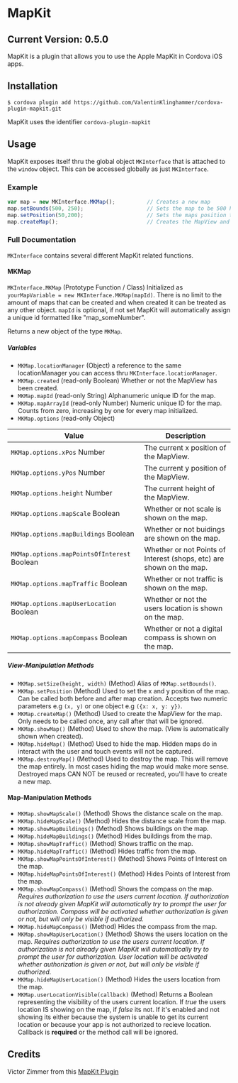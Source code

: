 # MapKit
## Current Version: 0.5.0
MapKit is a plugin that allows you to use the Apple MapKit in Cordova iOS apps.

## Installation
`$ cordova plugin add https://github.com/ValentinKlinghammer/cordova-plugin-mapkit.git`

MapKit uses the identifier `cordova-plugin-mapkit`

## Usage
MapKit exposes itself thru the global object `MKInterface` that is attached to the `window` object.
This can be accessed globally as just `MKInterface`.

### Example
```javascript
var map = new MKInterface.MKMap();          // Creates a new map
map.setBounds(500, 250);                    // Sets the map to be 500 high and 250 wide
map.setPosition(50,200);                    // Sets the maps position to be 50 from the left and 200 from the top
map.createMap();                            // Creates the MapView and shows it on the screen
```

### Full Documentation
`MKInterface` contains several different MapKit related functions.

#### MKMap
`MKInterface.MKMap` (Prototype Function / Class) Initialized as `yourMapVariable = new MKInterface.MKMap(mapId)`. There is no limit to the amount of maps that can be created and when created it can be treated as any other object. `mapId` is optional, if not set MapKit will automatically assign a unique id formatted like "map_someNumber".

Returns a new object of the type `MKMap`.

##### Variables
- `MKMap.locationManager` (Object) a reference to the same locationManager you can access thru `MKInterface.locationManager`.
- `MKMap.created` (read-only Boolean) Whether or not the MapView has been created.
- `MKMap.mapId` (read-only String) Alphanumeric unique ID for the map.
- `MKMap.mapArrayId` (read-only Number) Numeric unique ID for the map. Counts from zero, increasing by one for every map initialized.
- `MKMap.options` (read-only Object)

| Value  | Description |
| ------------- | ------------- |
| `MKMap.options.xPos` Number  | The current x position of the MapView.  |
| `MKMap.options.yPos` Number  | The current y position of the MapView.  |
| `MKMap.options.height` Number  | The current height of the MapView.  |
| `MKMap.options.mapScale` Boolean  | Whether or not scale is shown on the map.  |
| `MKMap.options.mapBuildings` Boolean  | Whether or not buidings are shown on the map.  |
| `MKMap.options.mapPointsOfInterest` Boolean  | Whether or not Points of Interest (shops, etc) are shown on the map.
| `MKMap.options.mapTraffic` Boolean  | Whether or not traffic is shown on the map.  ||
| `MKMap.options.mapUserLocation` Boolean  | Whether or not the users location is shown on the map.  |
| `MKMap.options.mapCompass` Boolean  | Whether or not a digital compass is shown on the map.  |


##### View-Manipulation Methods
- `MKMap.setSize(height, width)` (Method) Alias of `MKMap.setBounds()`.
- `MKMap.setPosition` (Method) Used to set the x and y position of the map. Can be called both before and after map creation. Accepts two numeric parameters e.g `(x, y)` or one object e.g `({x: x, y: y})`.
- `MKMap.createMap()` (Method) Used to create the MapView for the map. Only needs to be called once, any call after that will be ignored.
- `MKMap.showMap()` (Method) Used to show the map. (View is automatically shown when created).
- `MKMap.hideMap()` (Method) Used to hide the map. Hidden maps do in interact with the user and touch events will not be captured.
- `MKMap.destroyMap()` (Method) Used to destroy the map. This will remove the map entirely. In most cases hiding the map would make more sense. Destroyed maps CAN NOT be reused or recreated, you'll have to create a new map.

#### Map-Manipulation Methods
- `MKMap.showMapScale()` (Method) Shows the distance scale on the map.
- `MKMap.hideMapScale()` (Method) Hides the distance scale from the map.
- `MKMap.showMapBuildings()` (Method) Shows buildings on the map.
- `MKMap.hideMapBuildings()` (Method) Hides buildings from the map.
- `MKMap.showMapTraffic()` (Method) Shows traffic on the map.
- `MKMap.hideMapTraffic()` (Method) Hides traffic from the map.
- `MKMap.showMapPointsOfInterest()` (Method) Shows Points of Interest on the map.
- `MKMap.hideMapPointsOfInterest()` (Method) Hides Points of Interest from the map.
- `MKMap.showMapCompass()` (Method) Shows the compass on the map. _Requires authorization to use the users current location. If authorization is not already given MapKit will automatically try to prompt the user for authorization. Compass will be activated whether authorization is given or not, but will only be visible if authorized._
- `MKMap.hideMapCompass()` (Method) Hides the compass from the map.
- `MKMap.showMapUserLocation()` (Method) Shows the users location on the map. _Requires authorization to use the users current location. If authorization is not already given MapKit will automatically try to prompt the user for authorization. User location will be activated whether authorization is given or not, but will only be visible if authorized._
- `MKMap.hideMapUserLocation()` (Method) Hides the users location from the map.
- `MKMap.userLocationVisible(callback)` (Method) Returns a Boolean representing the visibility of the users current location. If _true_ the users location IS showing on the map, if _false_ its not. If it's enabled and not showing its either because the system is unable to get its current location or because your app is not authorized to recieve location. Callback is **required** or the method call will be ignored.

## Credits
Victor Zimmer from this [MapKit Plugin](https://github.com/victorzimmer/MapKit)

